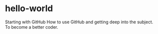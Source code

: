 # hello-world
Starting with GitHub
How to use GitHub and getting deep into the subject. To become a better coder. 
